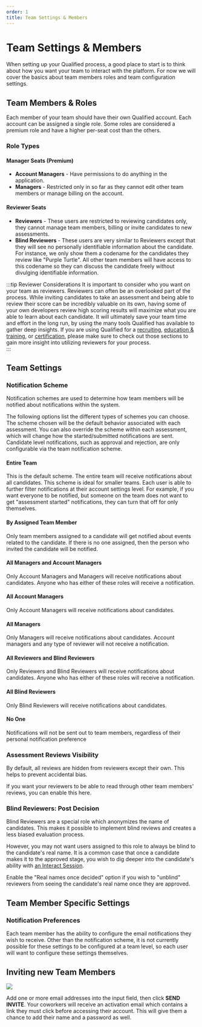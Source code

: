 ```yaml
---
order: 1
title: Team Settings & Members
---
```

# Team Settings & Members
When setting up your Qualified process, a good place to start is to think about how you want your team to interact with the platform. For now we will cover the basics about team members roles and team configuration settings.

## Team Members & Roles
Each member of your team should have their own Qualified account. Each account can be assigned a single role. Some roles are considered a premium role and have a higher per-seat cost than the others.

### Role Types
#### Manager Seats (Premium)
- **Account Managers** - Have permissions to do anything in the application.
- **Managers** - Restricted only in so far as they cannot edit other team members or manage billing on the account.

#### Reviewer Seats
- **Reviewers** - These users are restricted to reviewing candidates only, they cannot manage team members, billing or invite candidates to new assessments.
- **Blind Reviewers** - These users are very similar to Reviewers except that they will see no personally identifiable information about the candidate. For instance, we only show them a codename for the candidates they review like "Purple Turtle". All other team members will have access to this codename so they can discuss the candidate freely without divulging identifiable information.

:::tip Reviewer Considerations
It is important to consider who you want on your team as reviewers. Reviewers can often be an overlooked part of the process. While inviting candidates to take an assessment and being able to review their score can be incredibly valuable on its own, having some of your own developers review high scoring results will maximize what you are able to learn about each candidate. It will ultimately save your team time and effort in the long run, by using the many tools Qualified has available to gather deep insights. If you are using Qualified for a [recruiting](../recruitment), [education & training](../education), or [certification](../certification), please make sure to check out those sections to gain more insight into utilizing reviewers for your process.   
::: 

## Team Settings
### Notification Scheme
Notification schemes are used to determine how team members will be notified about notifications within the system. 

The following options list the different types of schemes you can choose. The scheme chosen will be the default behavior associated with each assessment. You can also override the scheme within each assessment, which will change how the started/submitted notifications are sent. Candidate level notifications, such as approval and rejection, are only configurable via the team notification scheme.

#### Entire Team
This is the default scheme. The entire team will receive notifications about all candidates. This scheme is ideal for smaller teams. Each user is able to further
filter notifications at their account settings level. For example, if you want everyone to be notified, but someone on the team does not want to get "assessment started" notifications,
they can turn that off for only themselves.
#### By Assigned Team Member
Only team members assigned to a candidate will get notified about events related to the candidate. If there is no one assigned, then the person who invited the candidate will be notified. 
#### All Managers and Account Managers
Only Account Managers and Managers will receive notifications about candidates. Anyone who has either of these roles will receive a notification.
#### All Account Managers
Only Account Managers will receive notifications about candidates. 
#### All Managers
Only Managers will receive notifications about candidates. Account managers and any type of reviewer will not receive a notification. 
#### All Reviewers and Blind Reviewers
Only Reviewers and Blind Reviewers will receive notifications about candidates. Anyone who has either of these roles will receive a notification. 
#### All Blind Reviewers
Only Blind Reviewers will receive notifications about candidates. 
#### No One
Notifications will not be sent out to team members, regardless of their personal notification preference

### Assessment Reviews Visibility

By default, all reviews are hidden from reviewers except their own. This helps to prevent accidental bias.

If you want your reviewers to be able to read through other team members' reviews, you can enable this here.

### Blind Reviewers: Post Decision

Blind Reviewers are a special role which anonymizes the name of candidates. 
This makes it possible to implement blind reviews and creates a less biased evaluation process. 

However, you may not want users assigned to this role to always be blind to the candidate's real name. It is a common case that once a candidate makes it to the approved stage, you wish to dig deeper into the candidate's ability with [an Interact Session](/for-teams/process/interact).

Enable the "Real names once decided" option if you wish to "unblind" reviewers from seeing the candidate's real name once they are approved.

## Team Member Specific Settings
### Notification Preferences
Each team member has the ability to configure the email notifications they wish to receive. Other than the notification scheme, it is not currently possible for these settings to be configured at a team level, so each user will want to configure these settings themselves.  

## Inviting new Team Members

![](/images/hire/account-team-invite-team-member.png)

Add one or more email addresses into the input field, then click **SEND INVITE**. Your coworkers will receive an activation email which contains a link they must click before accessing their account. This will give them a chance to add their name and a password as well.
  
